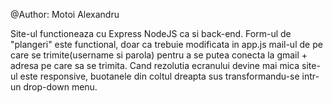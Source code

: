 @Author: Motoi Alexandru

Site-ul functioneaza cu Express NodeJS ca si back-end.
Form-ul de "plangeri" este functional, doar ca trebuie modificata in app.js mail-ul de pe care se trimite(username si parola) pentru a se putea conecta la gmail + adresa
pe care sa se trimita.
Cand rezolutia ecranului devine mai mica site-ul este responsive, buotanele din coltul dreapta sus transformandu-se intr-un drop-down menu.
